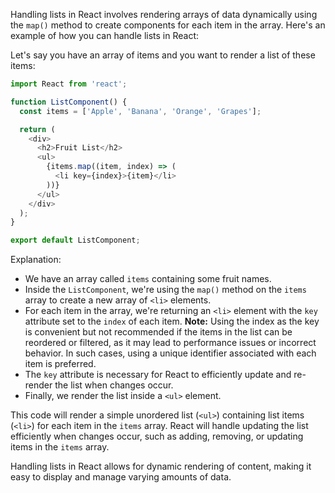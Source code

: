 Handling lists in React involves rendering arrays of data dynamically using the `map()` method to create components for each item in the array. Here's an example of how you can handle lists in React:

Let's say you have an array of items and you want to render a list of these items:

```javascript
import React from 'react';

function ListComponent() {
  const items = ['Apple', 'Banana', 'Orange', 'Grapes'];

  return (
    <div>
      <h2>Fruit List</h2>
      <ul>
        {items.map((item, index) => (
          <li key={index}>{item}</li>
        ))}
      </ul>
    </div>
  );
}

export default ListComponent;
```

Explanation:
- We have an array called `items` containing some fruit names.
- Inside the `ListComponent`, we're using the `map()` method on the `items` array to create a new array of `<li>` elements.
- For each item in the array, we're returning an `<li>` element with the `key` attribute set to the `index` of each item. **Note:** Using the index as the key is convenient but not recommended if the items in the list can be reordered or filtered, as it may lead to performance issues or incorrect behavior. In such cases, using a unique identifier associated with each item is preferred.
- The `key` attribute is necessary for React to efficiently update and re-render the list when changes occur.
- Finally, we render the list inside a `<ul>` element.

This code will render a simple unordered list (`<ul>`) containing list items (`<li>`) for each item in the `items` array. React will handle updating the list efficiently when changes occur, such as adding, removing, or updating items in the `items` array.

Handling lists in React allows for dynamic rendering of content, making it easy to display and manage varying amounts of data.
